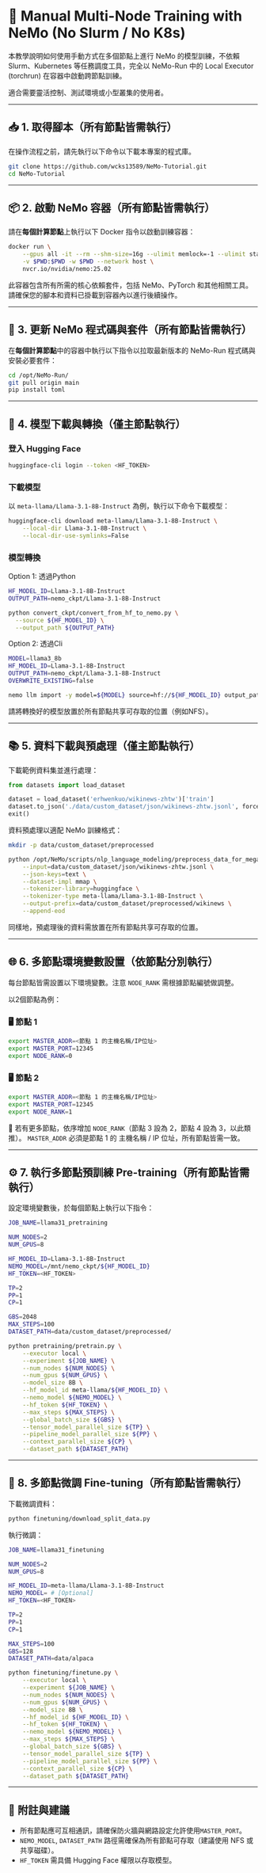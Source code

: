 # 🧪 Manual Multi-Node Training with NeMo (No Slurm / No K8s)

本教學說明如何使用手動方式在多個節點上進行 NeMo 的模型訓練，不依賴 Slurm、Kubernetes 等任務調度工具，完全以 NeMo-Run 中的 Local Executor (torchrun) 在容器中啟動跨節點訓練。

適合需要靈活控制、測試環境或小型叢集的使用者。

---

## 📥 1. 取得腳本（所有節點皆需執行）

在操作流程之前，請先執行以下命令以下載本專案的程式庫。

```bash
git clone https://github.com/wcks13589/NeMo-Tutorial.git
cd NeMo-Tutorial
```

---

## 📦 2. 啟動 NeMo 容器（所有節點皆需執行）

請在**每個計算節點**上執行以下 Docker 指令以啟動訓練容器：

```bash
docker run \
    --gpus all -it --rm --shm-size=16g --ulimit memlock=-1 --ulimit stack=67108864 \
    -v $PWD:$PWD -w $PWD --network host \
    nvcr.io/nvidia/nemo:25.02
```

此容器包含所有所需的核心依賴套件，包括 NeMo、PyTorch 和其他相關工具。請確保您的腳本和資料已掛載到容器內以進行後續操作。

---

## 🔧 3. 更新 NeMo 程式碼與套件（所有節點皆需執行）
在**每個計算節點**中的容器中執行以下指令以拉取最新版本的 NeMo-Run 程式碼與安裝必要套件：

```bash
cd /opt/NeMo-Run/
git pull origin main
pip install toml
```

---

## 🔽 4. 模型下載與轉換（僅主節點執行）

### 登入 Hugging Face

```bash
huggingface-cli login --token <HF_TOKEN>
```

### 下載模型

以 `meta-llama/Llama-3.1-8B-Instruct` 為例，執行以下命令下載模型：

```bash
huggingface-cli download meta-llama/Llama-3.1-8B-Instruct \
    --local-dir Llama-3.1-8B-Instruct \
    --local-dir-use-symlinks=False
```

### 模型轉換

Option 1: 透過Python
```bash
HF_MODEL_ID=Llama-3.1-8B-Instruct
OUTPUT_PATH=nemo_ckpt/Llama-3.1-8B-Instruct

python convert_ckpt/convert_from_hf_to_nemo.py \
  --source ${HF_MODEL_ID} \
  --output_path ${OUTPUT_PATH}
```

Option 2: 透過Cli
```bash
MODEL=llama3_8b
HF_MODEL_ID=Llama-3.1-8B-Instruct
OUTPUT_PATH=nemo_ckpt/Llama-3.1-8B-Instruct
OVERWRITE_EXISTING=false

nemo llm import -y model=${MODEL} source=hf://${HF_MODEL_ID} output_path=${OUTPUT_PATH} overwrite=${OVERWRITE_EXISTING}
```

請將轉換好的模型放置於所有節點共享可存取的位置（例如NFS）。

---

## 📚 5. 資料下載與預處理（僅主節點執行）

下載範例資料集並進行處理：

```python
from datasets import load_dataset

dataset = load_dataset('erhwenkuo/wikinews-zhtw')['train']
dataset.to_json('./data/custom_dataset/json/wikinews-zhtw.jsonl', force_ascii=False)
exit()
```

資料預處理以適配 NeMo 訓練格式：

```bash
mkdir -p data/custom_dataset/preprocessed

python /opt/NeMo/scripts/nlp_language_modeling/preprocess_data_for_megatron.py \
    --input=data/custom_dataset/json/wikinews-zhtw.jsonl \
    --json-keys=text \
    --dataset-impl mmap \
    --tokenizer-library=huggingface \
    --tokenizer-type meta-llama/Llama-3.1-8B-Instruct \
    --output-prefix=data/custom_dataset/preprocessed/wikinews \
    --append-eod
```

同樣地，預處理後的資料需放置在所有節點共享可存取的位置。

---

## 🌐 6. 多節點環境變數設置（依節點分別執行）
每台節點皆需設置以下環境變數。注意 `NODE_RANK` 需根據節點編號做調整。

以2個節點為例：

### 🖥️ 節點 1
```bash
export MASTER_ADDR=<節點 1 的主機名稱/IP位址>
export MASTER_PORT=12345
export NODE_RANK=0
```

### 🖥️ 節點 2
```bash
export MASTER_ADDR=<節點 1 的主機名稱/IP位址>
export MASTER_PORT=12345
export NODE_RANK=1
```

📌 若有更多節點，依序增加 `NODE_RANK`（節點 3 設為 2，節點 4 設為 3，以此類推）。
`MASTER_ADDR` 必須是節點 1 的 主機名稱 / IP 位址，所有節點皆需一致。

---

## ⚙️ 7. 執行多節點預訓練 Pre-training（所有節點皆需執行）
設定環境變數後，於每個節點上執行以下指令：

```bash
JOB_NAME=llama31_pretraining

NUM_NODES=2
NUM_GPUS=8

HF_MODEL_ID=Llama-3.1-8B-Instruct
NEMO_MODEL=/mnt/nemo_ckpt/${HF_MODEL_ID}
HF_TOKEN=<HF_TOKEN>

TP=2
PP=1
CP=1

GBS=2048
MAX_STEPS=100
DATASET_PATH=data/custom_dataset/preprocessed/

python pretraining/pretrain.py \
    --executor local \
    --experiment ${JOB_NAME} \
    --num_nodes ${NUM_NODES} \
    --num_gpus ${NUM_GPUS} \
    --model_size 8B \
    --hf_model_id meta-llama/${HF_MODEL_ID} \
    --nemo_model ${NEMO_MODEL} \
    --hf_token ${HF_TOKEN} \
    --max_steps ${MAX_STEPS} \
    --global_batch_size ${GBS} \
    --tensor_model_parallel_size ${TP} \
    --pipeline_model_parallel_size ${PP} \
    --context_parallel_size ${CP} \
    --dataset_path ${DATASET_PATH}
```

---

## 🔧 8. 多節點微調 Fine-tuning（所有節點皆需執行）

下載微調資料：

```bash
python finetuning/download_split_data.py
```

執行微調：

```bash
JOB_NAME=llama31_finetuning

NUM_NODES=2
NUM_GPUS=8

HF_MODEL_ID=meta-llama/Llama-3.1-8B-Instruct
NEMO_MODEL= # [Optional]
HF_TOKEN=<HF_TOKEN>

TP=2
PP=1
CP=1

MAX_STEPS=100
GBS=128
DATASET_PATH=data/alpaca

python finetuning/finetune.py \
    --executor local \
    --experiment ${JOB_NAME} \
    --num_nodes ${NUM_NODES} \
    --num_gpus ${NUM_GPUS} \
    --model_size 8B \
    --hf_model_id ${HF_MODEL_ID} \
    --hf_token ${HF_TOKEN} \
    --nemo_model ${NEMO_MODEL} \
    --max_steps ${MAX_STEPS} \
    --global_batch_size ${GBS} \
    --tensor_model_parallel_size ${TP} \
    --pipeline_model_parallel_size ${PP} \
    --context_parallel_size ${CP} \
    --dataset_path ${DATASET_PATH}
```

---

## 📝 附註與建議
- 所有節點應可互相通訊，請確保防火牆與網路設定允許使用`MASTER_PORT`。
- `NEMO_MODEL`, `DATASET_PATH` 路徑需確保為所有節點可存取（建議使用 NFS 或共享磁碟）。
- `HF_TOKEN` 需具備 Hugging Face 權限以存取模型。